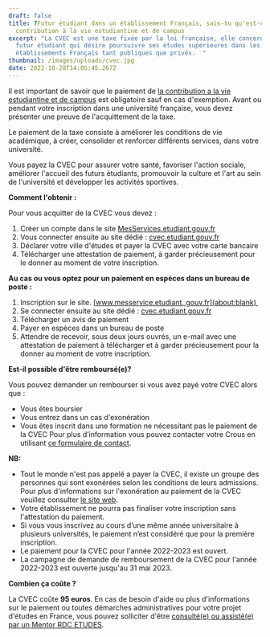 ```yaml
---
draft: false
title: ?Futur étudiant dans un établissement Français, sais-tu qu'est-ce que la
  contribution à la vie estudiantine et de campus
excerpt: "La CVEC est une taxe fixée par la loi française, elle concerne tout
  futur étudiant qui désire poursuivre ses études supérieures dans les
  établissements Français tant publiques que privés.  "
thumbnail: /images/uploads/cvec.jpg
date: 2022-10-28T14:05:45.267Z
---
```

Il est important de savoir que le paiement de [la contribution a la vie estudiantine et de campus](https://cvec.etudiant.gouv.fr/) est obligatoire sauf en cas d'exemption. Avant ou pendant votre inscription dans une université française, vous devez présenter une preuve de l'acquittement de la taxe. 

Le paiement de la taxe consiste à améliorer les conditions de vie académique, à créer, consolider et renforcer différents services, dans votre université. 

Vous payez la CVEC pour assurer votre santé, favoriser l'action sociale, améliorer l'accueil des futurs étudiants, promouvoir la culture et l'art au sein de l'université et développer les activités sportives.

**Comment l'obtenir :**

Pour vous acquitter de la CVEC vous devez :

1. Créer un compte dans le site [MesServices.etudiant.gouv.fr](https://www.messervices.etudiant.gouv.fr/envole/enregistrement)
2. Vous connecter ensuite au site dédié : [cvec.etudiant.gouv.fr](https://cvec.etudiant.gouv.fr/)
3. Déclarer votre ville d'études et payer la CVEC avec votre carte bancaire 
4. Télécharger une attestation de paiement, à garder précieusement pour le donner au moment de votre inscription.

**Au cas ou vous optez pour un paiement en espèces dans un bureau de poste :**

1. Inscription sur le site. [www.messervice.etudiant.,gouv.fr](about:blank) 
2. Se connecter ensuite au site dédié : [cvec.etudiant.gouv.fr](https://cvec.etudiant.gouv.fr/)
3. Télécharger un avis de paiement 
4. Payer en espèces dans un bureau de poste 
5. Attendre de recevoir, sous deux jours ouvrés, un e-mail avec une attestation de paiement à télécharger et à garder précieusement pour la donner au moment de votre inscription.

**Est-il possible d'être remboursé(e)?**

Vous pouvez demander un rembourser si vous avez payé votre CVEC alors que :

* Vous êtes boursier
* Vous entrez dans un cas d'exonération
* Vous êtes inscrit dans une formation ne nécessitant pas le paiement de la CVEC
  Pour plus d’information vous pouvez contacter votre Crous en utilisant [ce formulaire de contact](https://www.messervices.etudiant.gouv.fr/envole/message/new).

**NB:** 

* Tout le monde n'est pas appelé a payer la CVEC, il existe un groupe des personnes qui sont exonérées selon les conditions de leurs admissions. Pour plus d'informations sur l'exonération au paiement de la CVEC veuillez consulter [le site  web](https://cvec.etudiant.gouv.fr/).
* Votre établissement ne pourra pas finaliser votre inscription sans l'attestation du paiement.
* Si vous vous inscrivez au cours d’une même année universitaire à plusieurs universités, le paiement n’est considéré que pour la première inscription.
* Le paiement pour la CVEC pour l'année 2022-2023 est ouvert.
* La campagne de demande de remboursement de la CVEC pour l'année 2022-2023 est ouverte jusqu'au 31 mai 2023.

**Combien ça coûte ?**

La CVEC coûte **95 euros**. En cas de besoin d'aide ou plus d'informations sur le paiement ou toutes démarches administratives pour votre projet d'études en France, vous pouvez solliciter d'être [consulté(e) ou assisté(e) par un Mentor RDC ETUDES](https://www.rdcetudes.com/assistance-process).